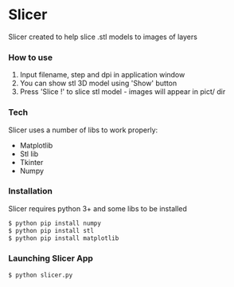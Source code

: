 # Slicer

Slicer created to help slice .stl models to images of layers

### How to use

1. Input filename, step and dpi in application window
2. You can show stl 3D model using 'Show' button
3. Press 'Slice !' to slice stl model - images will appear in pict/ dir

### Tech

Slicer uses a number of libs to work properly:

* Matplotlib
* Stl lib
* Tkinter
* Numpy

### Installation

Slicer requires python 3+ and some libs to be installed

```sh
$ python pip install numpy
$ python pip install stl
$ python pip install matplotlib
```

### Launching Slicer App
```sh
$ python slicer.py
```